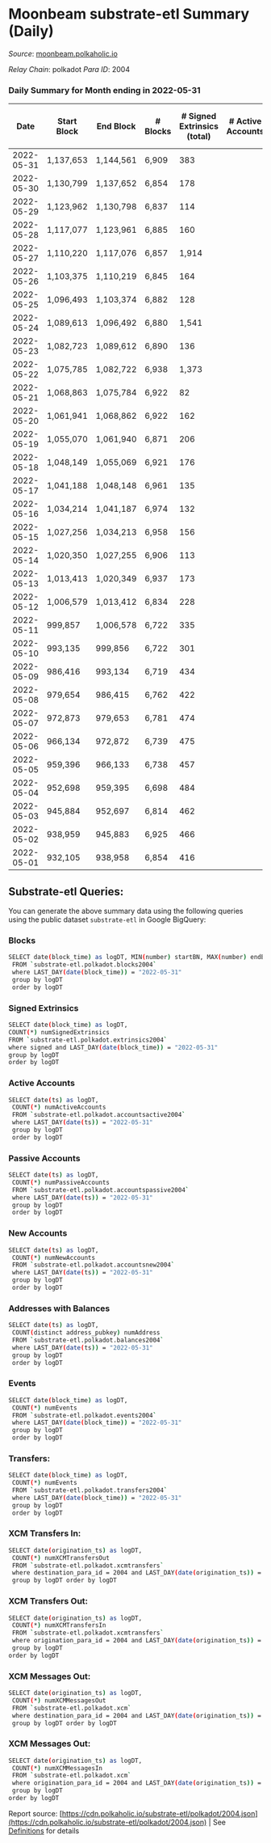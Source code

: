 # Moonbeam substrate-etl Summary (Daily)

_Source_: [moonbeam.polkaholic.io](https://moonbeam.polkaholic.io)

*Relay Chain*: polkadot
*Para ID*: 2004



### Daily Summary for Month ending in 2022-05-31


| Date | Start Block | End Block | # Blocks | # Signed Extrinsics (total) | # Active Accounts | # Passive | # New | # Addresses with Balances | # Events | # Transfers | # XCM Transfers In | # XCM Transfers Out | # XCM In | # XCM Out | Issues | 
| ---- | ----------- | --------- | -------- | --------------------------- | ----------------- | --------- | ----- | ------------------------- | -------- | ----------- | ------------------ | ------------------- | -------- | --------- | ------ |
| 2022-05-31 | 1,137,653 | 1,144,561 | 6,909 | 383 |  |  |  | 238,948 | 578,903 | 13,649 ($16,784,312.89) | 105 ($225,043.76) | 30 ($493,630.12) | 107 | 30 |  |
| 2022-05-30 | 1,130,799 | 1,137,652 | 6,854 | 178 |  |  |  | 238,045 | 545,039 | 11,116 ($8,946,149.47) | 56 ($91,569.18) | 25 ($44,516.47) | 56 | 25 |  |
| 2022-05-29 | 1,123,962 | 1,130,798 | 6,837 | 114 |  |  |  | 237,733 | 380,801 | 6,555 ($3,865,581.58) | 20 ($33,311.98) | 15 ($11,325.60) | 20 | 15 |  |
| 2022-05-28 | 1,117,077 | 1,123,961 | 6,885 | 160 |  |  |  | 237,380 | 416,235 | 7,717 ($3,931,929.99) | 29 ($259,684.33) | 15 ($29,659.56) | 31 | 21 |  |
| 2022-05-27 | 1,110,220 | 1,117,076 | 6,857 | 1,914 |  |  |  | 237,136 | 511,617 | 11,319 ($5,979,837.55) | 62 ($123,110.80) | 40 ($59,098.66) | 62 | 42 |  |
| 2022-05-26 | 1,103,375 | 1,110,219 | 6,845 | 164 |  |  |  | 236,857 | 559,876 | 9,454 ($6,831,370.84) | 45 ($114,531.61) | 31 ($29,834.63) | 45 | 31 |  |
| 2022-05-25 | 1,096,493 | 1,103,374 | 6,882 | 128 |  |  |  | 236,662 | 633,993 | 13,253 ($16,604,936.07) | 66 ($161,824.24) | 30 ($116,845.60) | 66 | 30 |  |
| 2022-05-24 | 1,089,613 | 1,096,492 | 6,880 | 1,541 |  |  |  | 236,380 | 707,299 | 16,367 ($15,583,432.52) | 100 ($225,263.83) | 45 ($145,204.28) | 100 | 47 |  |
| 2022-05-23 | 1,082,723 | 1,089,612 | 6,890 | 136 |  |  |  | 235,648 | 519,901 | 8,962 ($5,811,627.79) | 14 ($15,560.14) | 20 ($61,439.40) | 15 | 22 |  |
| 2022-05-22 | 1,075,785 | 1,082,722 | 6,938 | 1,373 |  |  |  | 235,420 | 490,296 | 9,125 ($7,779,036.74) | 42 ($51,723.23) | 17 ($15,747.86) | 42 | 19 |  |
| 2022-05-21 | 1,068,863 | 1,075,784 | 6,922 | 82 |  |  |  | 235,181 | 424,945 | 9,564 ($4,103,668.28) | 24 ($23,203.65) | 16 ($15,994.35) | 24 | 18 |  |
| 2022-05-20 | 1,061,941 | 1,068,862 | 6,922 | 162 |  |  |  | 234,934 | 537,801 | 10,618 ($9,026,728.30) | 32 ($32,267.77) | 27 ($55,957.54) | 32 | 29 |  |
| 2022-05-19 | 1,055,070 | 1,061,940 | 6,871 | 206 |  |  |  | 234,763 | 586,321 | 11,183 ($12,671,781.41) | 44 ($41,524.63) | 24 ($24,745.55) | 44 | 28 |  |
| 2022-05-18 | 1,048,149 | 1,055,069 | 6,921 | 176 |  |  |  | 234,470 | 583,706 | 12,011 ($21,622,620.88) | 41 ($66,488.98) | 51 ($80,247.20) | 41 | 53 |  |
| 2022-05-17 | 1,041,188 | 1,048,148 | 6,961 | 135 |  |  |  | 234,255 | 574,082 | 10,809 ($13,527,896.38) | 45 ($71,775.68) | 28 ($34,740.00) | 45 | 32 |  |
| 2022-05-16 | 1,034,214 | 1,041,187 | 6,974 | 132 |  |  |  |  | 660,526 | 13,111 ($8,017,005.52) | 41 ($87,516.37) | 20 ($106,127.31) | 41 | 20 |  |
| 2022-05-15 | 1,027,256 | 1,034,213 | 6,958 | 156 |  |  |  |  | 668,813 | 14,917 ($9,610,428.01) | 37 ($99,004.08) | 23 ($68,884.76) | 37 | 23 |  |
| 2022-05-14 | 1,020,350 | 1,027,255 | 6,906 | 113 |  |  |  |  | 655,446 | 13,116 ($13,493,841.25) | 28 ($17,899.49) | 19 ($85,581.54) | 28 | 19 |  |
| 2022-05-13 | 1,013,413 | 1,020,349 | 6,937 | 173 |  |  |  |  | 974,964 | 19,455 ($15,014,464.39) | 67 ($46,834.59) | 34 ($201,190.46) | 67 | 34 |  |
| 2022-05-12 | 1,006,579 | 1,013,412 | 6,834 | 228 |  |  |  |  | 1,352,297 | 25,461 ($31,951,344.77) | 66 ($96,441.13) | 60 ($105,119.69) | 66 | 60 |  |
| 2022-05-11 | 999,857 | 1,006,578 | 6,722 | 335 |  |  |  |  | 1,357,103 | 29,574 ($59,674,948.21) | 40 ($75,518.61) | 72 ($258,468.84) | 48 | 80 |  |
| 2022-05-10 | 993,135 | 999,856 | 6,722 | 301 |  |  |  |  | 801,057 | 18,527 ($20,994,444.63) | 39 ($64,117.83) | 57 ($145,349.31) | 39 | 57 |  |
| 2022-05-09 | 986,416 | 993,134 | 6,719 | 434 |  |  |  |  | 767,956 | 20,707 ($24,403,958.64) | 52 ($234,845.05) | 36 ($80,831.69) | 53 | 38 |  |
| 2022-05-08 | 979,654 | 986,415 | 6,762 | 422 |  |  |  |  | 478,972 | 11,211 ($9,070,338.18) | 51 ($98,338.56) | 24 ($69,402.61) | 51 | 26 |  |
| 2022-05-07 | 972,873 | 979,653 | 6,781 | 474 |  |  |  |  | 451,450 | 10,689 ($43,866,448.63) | 106 ($2,471,082.32) | 27 ($50,991.50) | 106 | 27 |  |
| 2022-05-06 | 966,134 | 972,872 | 6,739 | 475 |  |  |  |  | 476,923 | 13,876 ($27,287,541.61) | 230 ($512,814.79) | 29 ($13,334.56) | 230 | 29 |  |
| 2022-05-05 | 959,396 | 966,133 | 6,738 | 457 |  |  |  |  | 590,673 | 15,586 ($22,319,705.49) | 269 ($781,432.07) | 63 ($160,496.71) | 269 | 64 |  |
| 2022-05-04 | 952,698 | 959,395 | 6,698 | 484 |  |  |  |  | 530,715 | 12,755 ($15,299,281.11) | 173 ($150,407.75) | 16 ($1,881.64) | 176 | 19 |  |
| 2022-05-03 | 945,884 | 952,697 | 6,814 | 462 |  |  |  |  | 448,646 | 10,107 ($51,501,024.04) |   |   |  |  |  |
| 2022-05-02 | 938,959 | 945,883 | 6,925 | 466 |  |  |  |  | 518,830 | 10,957 ($48,689,735.44) |   |   |  |  |  |
| 2022-05-01 | 932,105 | 938,958 | 6,854 | 416 |  |  |  |  | 495,188 | 10,892 ($10,190,661.38) |   |   |  |  |  |

## Substrate-etl Queries:
You can generate the above summary data using the following queries using the public dataset `substrate-etl` in Google BigQuery:

### Blocks
```bash
SELECT date(block_time) as logDT, MIN(number) startBN, MAX(number) endBN, COUNT(*) numBlocks 
 FROM `substrate-etl.polkadot.blocks2004`  
 where LAST_DAY(date(block_time)) = "2022-05-31" 
 group by logDT 
 order by logDT
```

### Signed Extrinsics
```bash
SELECT date(block_time) as logDT, 
COUNT(*) numSignedExtrinsics 
FROM `substrate-etl.polkadot.extrinsics2004`  
where signed and LAST_DAY(date(block_time)) = "2022-05-31" 
group by logDT 
order by logDT
```

### Active Accounts
```bash
SELECT date(ts) as logDT, 
 COUNT(*) numActiveAccounts 
 FROM `substrate-etl.polkadot.accountsactive2004` 
 where LAST_DAY(date(ts)) = "2022-05-31" 
 group by logDT 
 order by logDT
```

### Passive Accounts
```bash
SELECT date(ts) as logDT, 
 COUNT(*) numPassiveAccounts 
 FROM `substrate-etl.polkadot.accountspassive2004` 
 where LAST_DAY(date(ts)) = "2022-05-31" 
 group by logDT 
 order by logDT
```

### New Accounts
```bash
SELECT date(ts) as logDT, 
 COUNT(*) numNewAccounts 
 FROM `substrate-etl.polkadot.accountsnew2004` 
 where LAST_DAY(date(ts)) = "2022-05-31" 
 group by logDT
 order by logDT
```

### Addresses with Balances
```bash
SELECT date(ts) as logDT,
 COUNT(distinct address_pubkey) numAddress 
 FROM `substrate-etl.polkadot.balances2004` 
 where LAST_DAY(date(ts)) = "2022-05-31" 
 group by logDT 
 order by logDT
```

### Events
```bash
SELECT date(block_time) as logDT, 
 COUNT(*) numEvents 
 FROM `substrate-etl.polkadot.events2004` 
 where LAST_DAY(date(block_time)) = "2022-05-31" 
 group by logDT 
 order by logDT
```

### Transfers:
```bash
SELECT date(block_time) as logDT, 
 COUNT(*) numEvents 
 FROM `substrate-etl.polkadot.transfers2004` 
 where LAST_DAY(date(block_time)) = "2022-05-31" 
 group by logDT 
 order by logDT
```

### XCM Transfers In:
```bash
SELECT date(origination_ts) as logDT, 
 COUNT(*) numXCMTransfersOut 
 FROM `substrate-etl.polkadot.xcmtransfers` 
 where destination_para_id = 2004 and LAST_DAY(date(origination_ts)) = "2022-05-31" 
 group by logDT order by logDT
```

### XCM Transfers Out:
```bash
SELECT date(origination_ts) as logDT, 
 COUNT(*) numXCMTransfersIn 
 FROM `substrate-etl.polkadot.xcmtransfers` 
 where origination_para_id = 2004 and LAST_DAY(date(origination_ts)) = "2022-05-31" 
 group by logDT 
order by logDT
```

### XCM Messages Out:
```bash
SELECT date(origination_ts) as logDT, 
 COUNT(*) numXCMMessagesOut 
 FROM `substrate-etl.polkadot.xcm` 
 where destination_para_id = 2004 and LAST_DAY(date(origination_ts)) = "2022-05-31" 
 group by logDT order by logDT
```

### XCM Messages Out:
```bash
SELECT date(origination_ts) as logDT, 
 COUNT(*) numXCMMessagesIn 
 FROM `substrate-etl.polkadot.xcm` 
 where origination_para_id = 2004 and LAST_DAY(date(origination_ts)) = "2022-05-31" 
 group by logDT 
order by logDT
```


Report source: [https://cdn.polkaholic.io/substrate-etl/polkadot/2004.json](https://cdn.polkaholic.io/substrate-etl/polkadot/2004.json) | See [Definitions](/DEFINITIONS.md) for details
